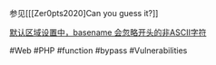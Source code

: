参见[[[Zer0pts2020]Can you guess it?]]

[默认区域设置中，basename 会忽略开头的非ASCII字符](https://bugs.php.net/bug.php?id=62119)

#Web #PHP #function #bypass #Vulnerabilities 